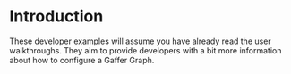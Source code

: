 # Introduction

These developer examples will assume you have already read the user walkthroughs.
They aim to provide developers with a bit more information about how to configure a Gaffer Graph.

